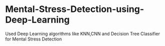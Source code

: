 # Mental-Stress-Detection-using-Deep-Learning
Used Deep Learning algorithms like KNN,CNN and Decision Tree Classifier for Mental Stress Detection
